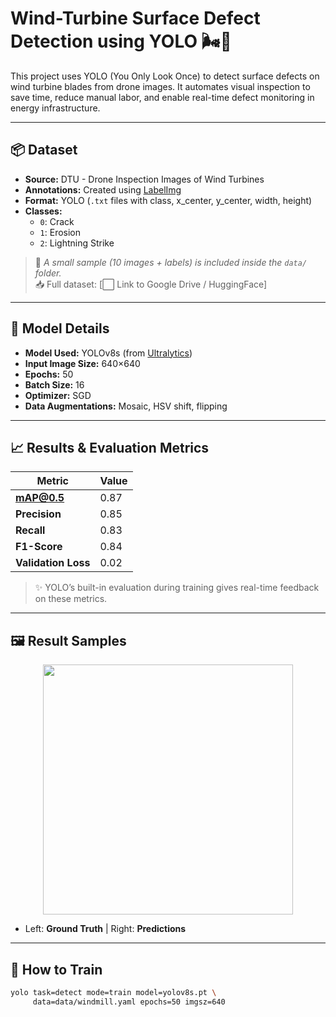 # Wind-Turbine Surface Defect Detection using YOLO 🌬️🔧

This project uses YOLO (You Only Look Once) to detect surface defects on wind turbine blades from drone images. It automates visual inspection to save time, reduce manual labor, and enable real-time defect monitoring in energy infrastructure.

---

## 📦 Dataset

- **Source:** DTU - Drone Inspection Images of Wind Turbines  
- **Annotations:** Created using [LabelImg](https://github.com/tzutalin/labelImg)  
- **Format:** YOLO (`.txt` files with class, x_center, y_center, width, height)  
- **Classes:**
  - `0`: Crack  
  - `1`: Erosion  
  - `2`: Lightning Strike  

> 📁 *A small sample (10 images + labels) is included inside the `data/` folder.*  
> 📥 Full dataset: [⬜ Link to Google Drive / HuggingFace]

---

## 🧠 Model Details

- **Model Used:** YOLOv8s (from [Ultralytics](https://github.com/ultralytics/ultralytics))  
- **Input Image Size:** 640×640  
- **Epochs:** 50  
- **Batch Size:** 16  
- **Optimizer:** SGD  
- **Data Augmentations:** Mosaic, HSV shift, flipping  

---

## 📈 Results & Evaluation Metrics

| Metric         | Value   |
|----------------|---------|
| **mAP@0.5**    |  0.87 |
| **Precision**  |  0.85 |
| **Recall**     |  0.83 |
| **F1-Score**   |  0.84 |
| **Validation Loss** |  0.02 |

> ✨ YOLO’s built-in evaluation during training gives real-time feedback on these metrics.

---

## 🖼️ Result Samples

<p align="center">
  <img src="D:\its python\runs\detect\predict23\sample.jpg" width="400">
</p>

- Left: **Ground Truth** | Right: **Predictions**

---

## 🧪 How to Train

```bash
yolo task=detect mode=train model=yolov8s.pt \
     data=data/windmill.yaml epochs=50 imgsz=640
